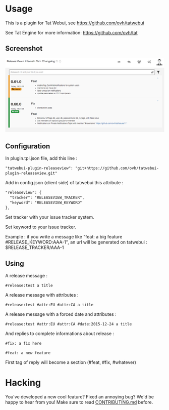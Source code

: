 # Usage

This is a plugin for Tat Webui, see https://github.com/ovh/tatwebui

See Tat Engine for more information: https://github.com/ovh/tat

## Screenshot

![Release View](https://raw.githubusercontent.com/ovh/tatwebui-plugin-releaseview/master/screenshot_view.png)


## Configuration
In plugin.tpl.json file, add this line :

```
"tatwebui-plugin-releaseview": "git+https://github.com/ovh/tatwebui-plugin-releaseview.git"
```

Add in config.json (client side) of tatwebui this attribute :

```
"releaseview": {
  "tracker": "RELEASEVIEW_TRACKER",
  "keyword": "RELEASEVIEW_KEYWORD"
},
```

Set tracker with your issue tracker system.

Set keyword to your issue tracker.

Example : if you write a
message like "feat: a big feature #RELEASE_KEYWORD:AAA-1", an url will be generated on tatwebui :
$RELEASE_TRACKER/AAA-1

## Using

A release message :

```
#release:test a title
```

A release message with attributes :

```
#release:test #attr:EU #attr:CA a title
```

A release message with a forced date and attributes :

```
#release:test #attr:EU #attr:CA #date:2015-12-24 a title
```

And replies to complete informations about release :

```
#fix: a fix here
```

```
#feat: a new feature
```

First tag of reply will become a section (#feat, #fix, #whatever)

# Hacking

You've developed a new cool feature? Fixed an annoying bug? We'd be happy
to hear from you! Make sure to read [CONTRIBUTING.md](./CONTRIBUTING.md) before.
